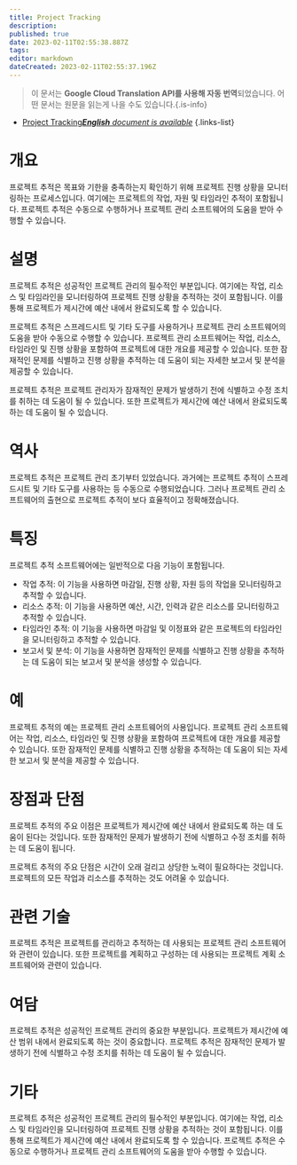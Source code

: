 ```yaml
---
title: Project Tracking
description: 
published: true
date: 2023-02-11T02:55:38.887Z
tags: 
editor: markdown
dateCreated: 2023-02-11T02:55:37.196Z
---
```


> 이 문서는 **Google Cloud Translation API를 사용해 자동 번역**되었습니다.
어떤 문서는 원문을 읽는게 나을 수도 있습니다.{.is-info}



- [Project Tracking***English** document is available*](/en/Knowledge-base/Dictionary/project-tracking)
{.links-list}


# 개요
프로젝트 추적은 목표와 기한을 충족하는지 확인하기 위해 프로젝트 진행 상황을 모니터링하는 프로세스입니다. 여기에는 프로젝트의 작업, 자원 및 타임라인 추적이 포함됩니다. 프로젝트 추적은 수동으로 수행하거나 프로젝트 관리 소프트웨어의 도움을 받아 수행할 수 있습니다.

# 설명
프로젝트 추적은 성공적인 프로젝트 관리의 필수적인 부분입니다. 여기에는 작업, 리소스 및 타임라인을 모니터링하여 프로젝트 진행 상황을 추적하는 것이 포함됩니다. 이를 통해 프로젝트가 제시간에 예산 내에서 완료되도록 할 수 있습니다.

프로젝트 추적은 스프레드시트 및 기타 도구를 사용하거나 프로젝트 관리 소프트웨어의 도움을 받아 수동으로 수행할 수 있습니다. 프로젝트 관리 소프트웨어는 작업, 리소스, 타임라인 및 진행 상황을 포함하여 프로젝트에 대한 개요를 제공할 수 있습니다. 또한 잠재적인 문제를 식별하고 진행 상황을 추적하는 데 도움이 되는 자세한 보고서 및 분석을 제공할 수 있습니다.

프로젝트 추적은 프로젝트 관리자가 잠재적인 문제가 발생하기 전에 식별하고 수정 조치를 취하는 데 도움이 될 수 있습니다. 또한 프로젝트가 제시간에 예산 내에서 완료되도록 하는 데 도움이 될 수 있습니다.

# 역사
프로젝트 추적은 프로젝트 관리 초기부터 있었습니다. 과거에는 프로젝트 추적이 스프레드시트 및 기타 도구를 사용하는 등 수동으로 수행되었습니다. 그러나 프로젝트 관리 소프트웨어의 출현으로 프로젝트 추적이 보다 효율적이고 정확해졌습니다.

# 특징
프로젝트 추적 소프트웨어에는 일반적으로 다음 기능이 포함됩니다.

- 작업 추적: 이 기능을 사용하면 마감일, 진행 상황, 자원 등의 작업을 모니터링하고 추적할 수 있습니다.
- 리소스 추적: 이 기능을 사용하면 예산, 시간, 인력과 같은 리소스를 모니터링하고 추적할 수 있습니다.
- 타임라인 추적: 이 기능을 사용하면 마감일 및 이정표와 같은 프로젝트의 타임라인을 모니터링하고 추적할 수 있습니다.
- 보고서 및 분석: 이 기능을 사용하면 잠재적인 문제를 식별하고 진행 상황을 추적하는 데 도움이 되는 보고서 및 분석을 생성할 수 있습니다.

# 예
프로젝트 추적의 예는 프로젝트 관리 소프트웨어의 사용입니다. 프로젝트 관리 소프트웨어는 작업, 리소스, 타임라인 및 진행 상황을 포함하여 프로젝트에 대한 개요를 제공할 수 있습니다. 또한 잠재적인 문제를 식별하고 진행 상황을 추적하는 데 도움이 되는 자세한 보고서 및 분석을 제공할 수 있습니다.

# 장점과 단점
프로젝트 추적의 주요 이점은 프로젝트가 제시간에 예산 내에서 완료되도록 하는 데 도움이 된다는 것입니다. 또한 잠재적인 문제가 발생하기 전에 식별하고 수정 조치를 취하는 데 도움이 됩니다.

프로젝트 추적의 주요 단점은 시간이 오래 걸리고 상당한 노력이 필요하다는 것입니다. 프로젝트의 모든 작업과 리소스를 추적하는 것도 어려울 수 있습니다.

# 관련 기술
프로젝트 추적은 프로젝트를 관리하고 추적하는 데 사용되는 프로젝트 관리 소프트웨어와 관련이 있습니다. 또한 프로젝트를 계획하고 구성하는 데 사용되는 프로젝트 계획 소프트웨어와 관련이 있습니다.

# 여담
프로젝트 추적은 성공적인 프로젝트 관리의 중요한 부분입니다. 프로젝트가 제시간에 예산 범위 내에서 완료되도록 하는 것이 중요합니다. 프로젝트 추적은 잠재적인 문제가 발생하기 전에 식별하고 수정 조치를 취하는 데 도움이 될 수 있습니다.

# 기타
프로젝트 추적은 성공적인 프로젝트 관리의 필수적인 부분입니다. 여기에는 작업, 리소스 및 타임라인을 모니터링하여 프로젝트 진행 상황을 추적하는 것이 포함됩니다. 이를 통해 프로젝트가 제시간에 예산 내에서 완료되도록 할 수 있습니다. 프로젝트 추적은 수동으로 수행하거나 프로젝트 관리 소프트웨어의 도움을 받아 수행할 수 있습니다.